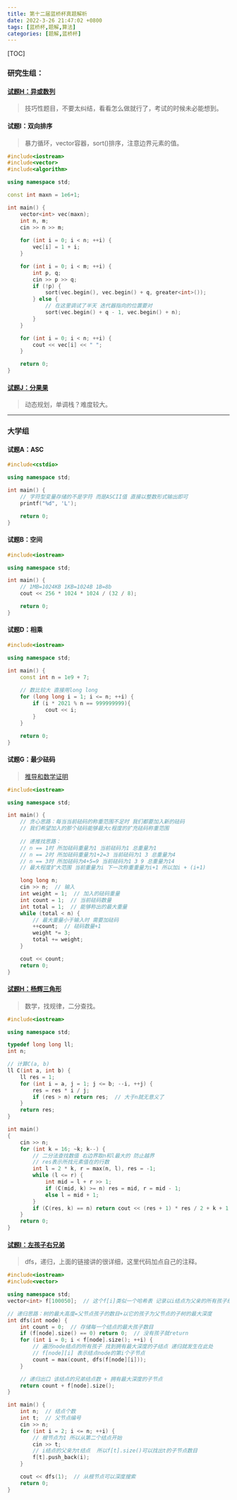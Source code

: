 ```yaml
---
title: 第十二届蓝桥杯真题解析
date: 2022-3-26 21:47:02 +0800
tags: [蓝桥杯,题解,算法]
categories: [题解,蓝桥杯]
---
```


[TOC]

### 研究生组：

#### [试题H：异或数列](https://juejin.cn/post/7072757464139038728)

>技巧性题目，不要太纠结，看看怎么做就行了，考试的时候未必能想到。

#### 试题I：双向排序

>暴力循环，vector容器，sort()排序，注意边界元素的值。

```c++
#include<iostream>
#include<vector>
#include<algorithm>

using namespace std;

const int maxn = 1e6+1;

int main() {
	vector<int> vec(maxn);
	int n, m;
	cin >> n >> m;
	
	for (int i = 0; i < n; ++i) {
		vec[i] = 1 + i;
	}

	for (int i = 0; i < m; ++i) {
		int p, q;
		cin >> p >> q;
		if (!p) {
			sort(vec.begin(), vec.begin() + q, greater<int>());
		} else {
			// 在这里调试了半天 迭代器指向的位置要对
			sort(vec.begin() + q - 1, vec.begin() + n);
		}
	}

	for (int i = 0; i < n; ++i) {
		cout << vec[i] << " ";
	}

	return 0;
}
```

#### [试题J：分果果](http://nicethemes.cn/news/txtlist_i272612v.html)

> 动态规划，单调栈？难度较大。

***

### 大学组

#### 试题A：ASC

```c++
#include<cstdio>

using namespace std;

int main() {
	// 字符型变量存储的不是字符 而是ASCII值 直接以整数形式输出即可
	printf("%d", 'L');

	return 0;
}
```

#### 试题B：空间

```c++
#include<iostream>

using namespace std;

int main() {
	// 1MB=1024KB 1KB=1024B 1B=8b
	cout << 256 * 1024 * 1024 / (32 / 8);

	return 0;
}
```

#### 试题D：相乘

```c++
#include<iostream>

using namespace std;

int main() {
	const int n = 1e9 + 7;
	
	// 数比较大 直接用long long
	for (long long i = 1; i <= n; ++i) {
		if (i * 2021 % n == 999999999){
			cout << i;
		}
	}

	return 0;
}
```

#### 试题G：最少砝码

>  [推导和数学证明](https://blog.csdn.net/Striver00/article/details/116031667)

```c++
#include<iostream>

using namespace std;

int main() {
	// 贪心思路：每当当前砝码的称重范围不足时 我们都要加入新的砝码 
	// 我们希望加入的那个砝码能够最大c程度的扩充砝码称重范围
	
	// 递推找思路：
	// n == 1时 所加砝码重量为1 当前砝码为1 总重量为1
	// n == 2时 所加砝码重量为1+2=3 当前砝码为1 3 总重量为4
	// n == 3时 所加砝码为4+5=9 当前砝码为1 3 9 总重量为14
	// 最大程度扩大范围 当前重量为i 下一次称重重量为i+1 所以加i + (i+1)

	long long n;  
	cin >> n;  // 输入
	int weight = 1;  // 加入的砝码重量
	int count = 1;  // 当前砝码数量
	int total = 1;  // 能够称出的最大重量
	while (total < n) {
		// 最大重量小于输入时 需要加砝码
		++count;  // 砝码数量+1
		weight *= 3;  
		total += weight;
	}

	cout << count;
	return 0;
}
```

#### [试题H：杨辉三角形](https://blog.csdn.net/weixin_44091134/article/details/116748883)

> 数学，找规律，二分查找。

```c++
#include<iostream>

using namespace std;

typedef long long ll;
int n;

// 计算C(a, b)
ll C(int a, int b) {
	ll res = 1;
	for (int i = a, j = 1; j <= b; --i, ++j) {
		res = res * i / j;
		if (res > n) return res;  // 大于n就无意义了
	}
	return res;
}

int main()
{
	cin >> n;
	for (int k = 16; ~k; k--) {
		// 二分法查找数值 右边界取n和l最大的 防止越界
		// res表示所找元素值在的行数
		int l = 2 * k, r = max(n, l), res = -1;
		while (l <= r) {
			int mid = l + r >> 1;
			if (C(mid, k) >= n) res = mid, r = mid - 1;
			else l = mid + 1;
		}
		if (C(res, k) == n) return cout << (res + 1) * res / 2 + k + 1 << '\n', 0;
	}
	return 0;
}
```

#### [试题I：左孩子右兄弟](https://blog.csdn.net/weixin_51322455/article/details/123643926)

> dfs，递归，上面的链接讲的很详细，这里代码加点自己的注释。

```c++
#include<iostream>
#include<vector>

using namespace std;
vector<int> f[100050];  // 这个f[i]类似一个哈希表 记录以i结点为父亲的所有孩子结点

// 递归思路：树的最大高度=父节点孩子的数目+以它的孩子为父节点的子树的最大深度
int dfs(int node) {
	int count = 0;  // 存储每一个结点的最大孩子数目
	if (f[node].size() == 0) return 0;  // 没有孩子就return
	for (int i = 0; i < f[node].size(); ++i) {
		// 遍历node结点的所有孩子 找到拥有最大深度的子结点 递归就发生在此处
		// f[node][i] 表示结点node的第i个子节点
		count = max(count, dfs(f[node][i]));
	}

	// 递归出口 该结点的兄弟结点数 + 拥有最大深度的子节点
	return count + f[node].size();  
}

int main() {
	int n;  // 结点个数
	int t;  // 父节点编号
	cin >> n;
	for (int i = 2; i <= n; ++i) {
		// 根节点为1 所以从第二个结点开始
		cin >> t;
		// i结点的父亲为t结点  所以f[t].size()可以找出t的子节点数目
		f[t].push_back(i);  
	}

	cout << dfs(1);  // 从根节点可以深度搜索
	return 0;
}
```


